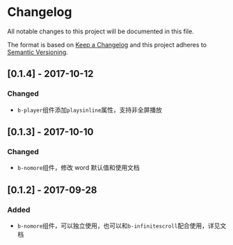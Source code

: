 # Changelog
All notable changes to this project will be documented in this file.

The format is based on [Keep a Changelog](http://keepachangelog.com/en/1.0.0/)
and this project adheres to [Semantic Versioning](http://semver.org/spec/v2.0.0.html).

## [0.1.4] - 2017-10-12
### Changed
- `b-player`组件添加`playsinline`属性，支持非全屏播放

## [0.1.3] - 2017-10-10
### Changed
- `b-nomore`组件，修改 word 默认值和使用文档

## [0.1.2] - 2017-09-28
### Added
- `b-nomore`组件，可以独立使用，也可以和`b-infinitescroll`配合使用，详见文档
